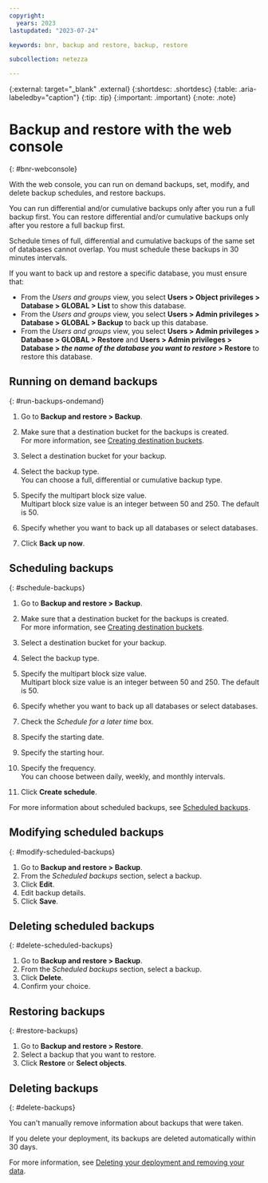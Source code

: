 ```yaml
---
copyright:
  years: 2023
lastupdated: "2023-07-24"

keywords: bnr, backup and restore, backup, restore

subcollection: netezza

---
```


{:external: target="_blank" .external}
{:shortdesc: .shortdesc}
{:table: .aria-labeledby="caption"}
{:tip: .tip}
{:important: .important}
{:note: .note}

# Backup and restore with the web console
{: #bnr-webconsole}

With the web console, you can run on demand backups, set, modify, and delete backup schedules, and restore backups.

You can run differential and/or cumulative backups only after you run a full backup first. You can restore differential and/or cumulative backups only after you restore a full backup first.

Schedule times of full, differential and cumulative backups of the same set of databases cannot overlap. You must schedule these backups in 30 minutes intervals.

If you want to back up and restore a specific database, you must ensure that:

- From the *Users and groups* view, you select **Users > Object privileges > Database > GLOBAL > List** to show this database.
- From the *Users and groups* view, you select **Users > Admin privileges > Database > GLOBAL > Backup** to back up this database.
- From the *Users and groups* view, you select **Users > Admin privileges > Database > GLOBAL > Restore** and **Users > Admin privileges > Database > *the name of the database you want to restore* > Restore** to restore this database.

## Running on demand backups
{: #run-backups-ondemand}

1. Go to **Backup and restore > Backup**.
1. Make sure that a destination bucket for the backups is created.  
  For more information, see [Creating destination buckets](/docs/netezza?topic=netezza-bnr-overview#create-destinations).   

1. Select a destination bucket for your backup.
1. Select the backup type.  
   You can choose a full, differential or cumulative backup type.

1. Specify the multipart block size value.  
   Multipart block size value is an integer between 50 and 250. The default is 50.
1. Specify whether you want to back up all databases or select databases.
1. Click **Back up now**.

## Scheduling backups
{: #schedule-backups}

1. Go to **Backup and restore > Backup**.
1. Make sure that a destination bucket for the backups is created.  
   For more information, see [Creating destination buckets](/docs/netezza?topic=netezza-bnr-overview#create-destinations).  

1. Select a destination bucket for your backup.
1. Select the backup type.
1. Specify the multipart block size value.  
   Multipart block size value is an integer between 50 and 250. The default is 50.
   
1. Specify whether you want to back up all databases or select databases.
1. Check the *Schedule for a later time* box.
1. Specify the starting date.
1. Specify the starting hour.
1. Specify the frequency.  
   You can choose between daily, weekly, and monthly intervals.  

1. Click **Create schedule**.

For more information about scheduled backups, see [Scheduled backups](/docs/netezza?topic=netezza-bnr-overview#scheduled-bnr).

## Modifying scheduled backups
{: #modify-scheduled-backups}

1. Go to **Backup and restore > Backup**.
1. From the *Scheduled backups* section, select a backup.
1. Click **Edit**.
1. Edit backup details.
1. Click **Save**.

## Deleting scheduled backups
{: #delete-scheduled-backups}

1. Go to **Backup and restore > Backup**.
1. From the *Scheduled backups* section, select a backup.
1. Click **Delete**.
1. Confirm your choice.

## Restoring backups
{: #restore-backups}

1. Go to **Backup and restore > Restore**.
1. Select a backup that you want to restore.
1. Click **Restore** or **Select objects**.

## Deleting backups
{: #delete-backups}

You can't manually remove information about backups that were taken.

If you delete your deployment, its backups are deleted automatically within 30 days.

For more information, see [Deleting your deployment and removing your data](/docs/netezza?topic=netezza-deprovisioning).
